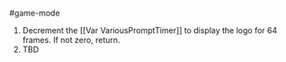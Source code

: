 #game-mode 

1. Decrement the [[Var VariousPromptTimer]] to display the logo for 64 frames. If not zero, return.
2. TBD